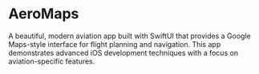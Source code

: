 # AeroMaps
A beautiful, modern aviation app built with SwiftUI that provides a Google Maps-style interface for flight planning and navigation. This app demonstrates advanced iOS development techniques with a focus on aviation-specific features.
